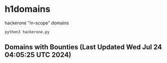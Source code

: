 # h1domains
hackerone "in-scope" domains

`python3 hackerone.py`
## Domains with Bounties (Last Updated Wed Jul 24 04:05:25 UTC 2024)
```

```
